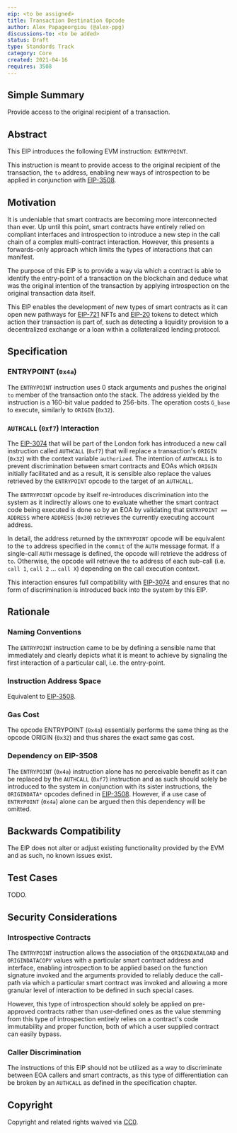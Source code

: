 ```yaml
---
eip: <to be assigned>
title: Transaction Destination Opcode
author: Alex Papageorgiou (@alex-ppg)
discussions-to: <to be added>
status: Draft
type: Standards Track
category: Core
created: 2021-04-16
requires: 3508
---
```


## Simple Summary

Provide access to the original recipient of a transaction.

## Abstract

This EIP introduces the following EVM instruction: `ENTRYPOINT`.

This instruction is meant to provide access to the original recipient of the transaction, the `to` address, enabling new ways of introspection to be applied in conjunction with [EIP-3508](./eip-3508).

## Motivation

It is undeniable that smart contracts are becoming more interconnected than ever. Up until this point, smart contracts have entirely relied on compliant interfaces and introspection to introduce a new step in the call chain of a complex multi-contract interaction. However, this presents a forwards-only approach which limits the types of interactions that can manifest.

The purpose of this EIP is to provide a way via which a contract is able to identify the entry-point of a transaction on the blockchain and deduce what was the original intention of the transaction by applying introspection on the original transaction data itself.

This EIP enables the development of new types of smart contracts as it can open new pathways for [EIP-721](./eip-721) NFTs and [EIP-20](./eip-20) tokens to detect which action their transaction is part of, such as detecting a liquidity provision to a decentralized exchange or a loan within a collateralized lending protocol.

## Specification

### ENTRYPOINT (`0x4a`)

The `ENTRYPOINT` instruction uses 0 stack arguments and pushes the original `to` member of the transaction onto the stack. The address yielded by the instruction is a 160-bit value padded to 256-bits. The operation costs `G_base` to execute, similarly to `ORIGIN` (`0x32`).

### `AUTHCALL` (`0xf7`) Interaction

The [EIP-3074](./eip-3074) that will be part of the London fork has introduced a new call instruction called `AUTHCALL` (`0xf7`) that will replace a transaction's `ORIGIN` (`0x32`) with the context variable `authorized`. The intention of `AUTHCALL` is to prevent discrimination between smart contracts and EOAs which `ORIGIN` initially facilitated and as a result, it is sensible also replace the values retrieved by the `ENTRYPOINT` opcode to the target of an `AUTHCALL`.

The `ENTRYPOINT` opcode by itself re-introduces discrimination into the system as it indirectly allows one to evaluate whether the smart contract code being executed is done so by an EOA by validating that `ENTRYPOINT == ADDRESS` where `ADDRESS` (`0x30`) retrieves the currently executing account address.

In detail, the address returned by the `ENTRYPOINT` opcode will be equivalent to the `to` address specified in the `commit` of the `AUTH` message format. If a single-call `AUTH` message is defined, the opcode will retrieve the address of `to`. Otherwise, the opcode will retrieve the `to` address of each sub-call (i.e. `call 1`, `call 2` ... `call X`) depending on the call execution context.

This interaction ensures full compatibility with [EIP-3074](./eip-3074) and ensures that no form of discrimination is introduced back into the system by this EIP.

## Rationale

### Naming Conventions

The `ENTRYPOINT` instruction came to be by defining a sensible name that immediately and clearly depicts what it is meant to achieve by signaling the first interaction of a particular call, i.e. the entry-point.

### Instruction Address Space

Equivalent to [EIP-3508](./eip-3508).

### Gas Cost

The opcode ENTRYPOINT (`0x4a`) essentially performs the same thing as the opcode ORIGIN (`0x32`) and thus shares the exact same gas cost.

### Dependency on EIP-3508

The `ENTRYPOINT` (`0x4a`) instruction alone has no perceivable benefit as it can be replaced by the `AUTHCALL` (`0xf7`) instruction and as such should solely be introduced to the system in conjunction with its sister instructions, the `ORIGINDATA*` opcodes defined in [EIP-3508](./eip-3508). However, if a use case of `ENTRYPOINT` (`0x4a`) alone can be argued then this dependency will be omitted.

## Backwards Compatibility

The EIP does not alter or adjust existing functionality provided by the EVM and as such, no known issues exist.

## Test Cases

TODO.

## Security Considerations

### Introspective Contracts

The `ENTRYPOINT` instruction allows the association of the `ORIGINDATALOAD` and `ORIGINDATACOPY` values with a particular smart contract address and interface, enabling introspection to be applied based on the function signature invoked and the arguments provided to reliably deduce the call-path via which a particular smart contract was invoked and allowing a more granular level of interaction to be defined in such special cases.

However, this type of introspection should solely be applied on pre-approved contracts rather than user-defined ones as the value stemming from this type of introspection entirely relies on a contract's code immutability and proper function, both of which a user supplied contract can easily bypass.

### Caller Discrimination

The instructions of this EIP should not be utilized as a way to discriminate between EOA callers and smart contracts, as this type of differentiation can be broken by an `AUTHCALL` as defined in the specification chapter.

## Copyright

Copyright and related rights waived via [CC0](https://creativecommons.org/publicdomain/zero/1.0/).
